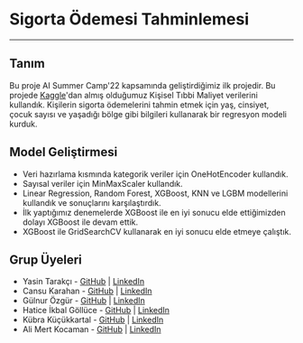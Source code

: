 # Sigorta Ödemesi Tahminlemesi

---
## Tanım
Bu proje AI Summer Camp'22 kapsamında geliştirdiğimiz ilk projedir. Bu projede [Kaggle](https://www.kaggle.com/datasets/mirichoi0218/insurance?datasetId=13720)'dan almış olduğumuz Kişisel Tıbbi Maliyet verilerini kullandık. Kişilerin sigorta ödemelerini tahmin etmek için yaş, cinsiyet, çocuk sayısı ve yaşadığı bölge gibi bilgileri kullanarak bir regresyon modeli kurduk.

## Model Geliştirmesi
* Veri hazırlama kısmında kategorik veriler için OneHotEncoder kullandık.
* Sayısal veriler için MinMaxScaler kullandık.
* Linear Regression, Random Forest, XGBoost, KNN ve LGBM modellerini kullandık ve sonuçlarını karşılaştırdık.
* İlk yaptığımız denemelerde XGBoost ile en iyi sonucu elde ettiğimizden dolayı XGBoost ile devam ettik.
* XGBoost ile GridSearchCV kullanarak en iyi sonucu elde etmeye çalıştık.

## Grup Üyeleri
- Yasin Tarakçı - [GitHub](https://github.com/ysntrkc) | [LinkedIn](https://www.linkedin.com/in/yasintarakci)
- Cansu Karahan - [GitHub](https://github.com/ysntrkc) | [LinkedIn](https://www.linkedin.com/in/yasintarakci)
- Gülnur Özgür - [GitHub](https://github.com/ysntrkc) | [LinkedIn](https://www.linkedin.com/in/yasintarakci)
- Hatice İkbal Göllüce - [GitHub](https://github.com/ysntrkc) | [LinkedIn](https://www.linkedin.com/in/yasintarakci)
- Kübra Küçükkartal - [GitHub](https://github.com/ysntrkc) | [LinkedIn](https://www.linkedin.com/in/yasintarakci)
- Ali Mert Kocaman - [GitHub](https://github.com/ysntrkc) | [LinkedIn](https://www.linkedin.com/in/yasintarakci)